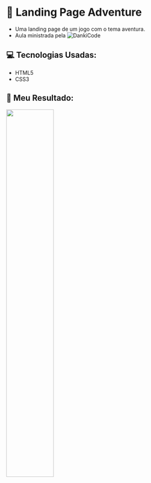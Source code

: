 # :evergreen_tree: Landing Page Adventure
* Uma landing page de um jogo com o tema aventura. 
* Aula ministrada pela ![DankiCode](https://cursos.dankicode.com/)

## :computer: Tecnologias Usadas:
* HTML5
* CSS3

## :small_orange_diamond: Meu Resultado:
<img src="" width="50%" />
